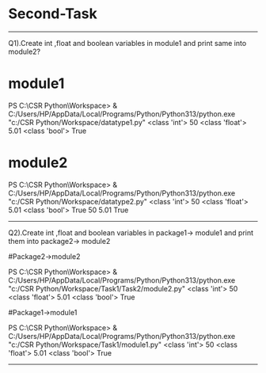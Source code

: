 # Second-Task 
_______________________________________________________________________________________________________________________________________________________________________________________________________________________
Q1).Create int ,float and boolean variables in module1 and print same into module2?

# module1

PS C:\CSR Python\Workspace> & C:/Users/HP/AppData/Local/Programs/Python/Python313/python.exe "c:/CSR Python/Workspace/datatype1.py"
<class 'int'> 50
<class 'float'> 5.01
<class 'bool'> True

# module2

PS C:\CSR Python\Workspace> & C:/Users/HP/AppData/Local/Programs/Python/Python313/python.exe "c:/CSR Python/Workspace/datatype2.py"
<class 'int'> 50
<class 'float'> 5.01
<class 'bool'> True
50 5.01 True

______________________________________________________________________________________________________________________________________________________________________________________________________________________
Q2).Create int ,float and boolean variables in package1-> module1 and print them  into package2-> module2

#Package2->module2

PS C:\CSR Python\Workspace> & C:/Users/HP/AppData/Local/Programs/Python/Python313/python.exe "c:/CSR Python/Workspace/Task1/Task2/module2.py"
<class 'int'> 50
<class 'float'> 5.01
<class 'bool'> True

#Package1->module1

PS C:\CSR Python\Workspace> & C:/Users/HP/AppData/Local/Programs/Python/Python313/python.exe "c:/CSR Python/Workspace/Task1/module1.py"
<class 'int'> 50
<class 'float'> 5.01
<class 'bool'> True

_____________________________________________________________________________________________________________________________________________________________________________________________________________________
